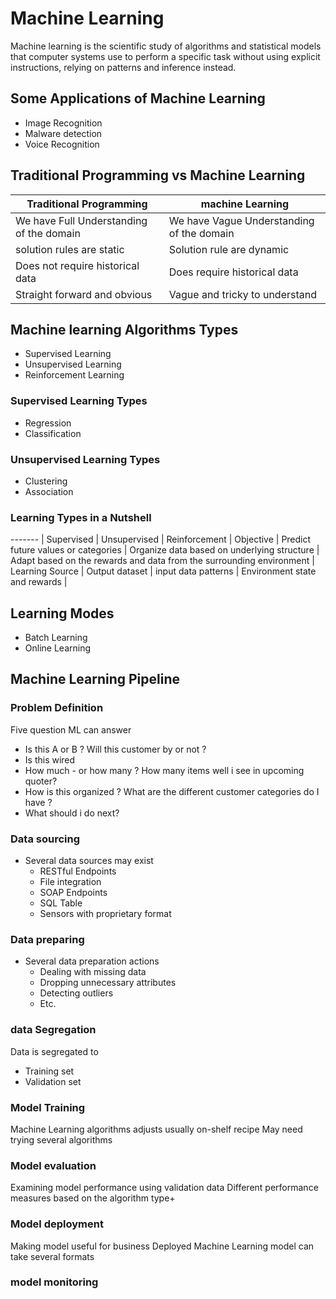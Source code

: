 # Machine Learning

Machine learning is the scientific study of algorithms and statistical models that computer systems use to perform a specific task without using explicit instructions, relying on patterns and inference instead.

## Some Applications of Machine Learning

+ Image Recognition
+ Malware detection
+ Voice Recognition

## Traditional Programming vs Machine Learning

Traditional Programming |  machine Learning  |
-------  |  ------- |
We have Full Understanding of the domain    | We have Vague Understanding of the domain
solution rules are static | Solution rule are dynamic
Does not require historical data | Does require historical data
Straight forward and obvious  | Vague and tricky to understand


## Machine learning Algorithms Types

+ Supervised Learning
+ Unsupervised Learning
+ Reinforcement Learning

### Supervised Learning Types

+ Regression
+ Classification

### Unsupervised Learning Types

+ Clustering
+ Association


### Learning Types in a Nutshell

------- | Supervised  | Unsupervised | Reinforcement  | 
Objective  | Predict future values or categories  | Organize data based on underlying structure  | Adapt based on the rewards and data from the surrounding environment | 
Learning Source | Output dataset | input data patterns | Environment state and rewards | 


## Learning Modes

+ Batch Learning
+ Online Learning

## Machine Learning Pipeline


### Problem Definition

Five question ML can answer

+ Is this A or B ? Will this customer by or not ?
+ Is this wired 
+ How much - or how many ? How many items well i see in upcoming quoter? 
+ How is this organized ? What are the different customer categories do I have ?
+ What should i do next?

### Data sourcing

+ Several data sources may exist
  + RESTful Endpoints
  + File integration
  + SOAP Endpoints
  + SQL Table
  + Sensors with proprietary format

### Data preparing

+ Several data preparation actions
  + Dealing with missing data
  + Dropping unnecessary attributes
  + Detecting outliers
  + Etc.

### data Segregation

Data is segregated to

+ Training set
+ Validation set

### Model Training

Machine Learning algorithms adjusts
usually on-shelf recipe
May need trying several algorithms

### Model evaluation

Examining model performance using validation data
Different performance measures based on the algorithm type+

### Model deployment

Making model useful for business
Deployed Machine Learning model can take several formats

### model monitoring



